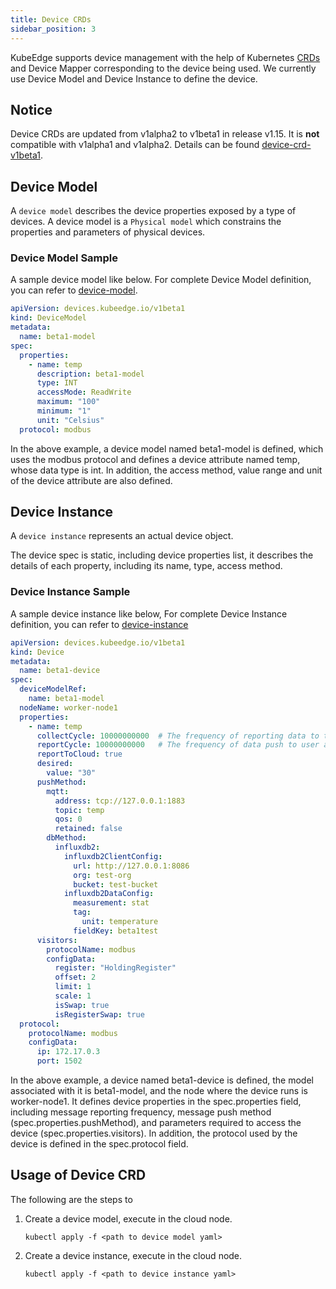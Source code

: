 ```yaml
---
title: Device CRDs
sidebar_position: 3
---
```

KubeEdge supports device management with the help of Kubernetes [CRDs](https://kubernetes.io/docs/concepts/extend-kubernetes/api-extension/custom-resources/#customresourcedefinitions) and Device Mapper corresponding to the device being used.
We currently use Device Model and Device Instance to define the device.

## Notice
Device CRDs are updated from v1alpha2 to v1beta1 in release v1.15.
It is **not** compatible with v1alpha1 and v1alpha2.
Details can be found [device-crd-v1beta1](https://github.com/kubeedge/kubeedge/blob/master/docs/proposals/device-crd-v1beta1.md).

## Device Model

A `device model` describes the device properties exposed by a type of devices.
A device model is a `Physical model` which constrains the properties and parameters of physical devices.

### Device Model Sample
A sample device model like below. For complete Device Model definition, you can refer to [device-model](https://github.com/kubeedge/kubeedge/blob/master/build/crds/devices/devices_v1beta1_devicemodel.yaml).
```yaml
apiVersion: devices.kubeedge.io/v1beta1
kind: DeviceModel
metadata:
  name: beta1-model
spec:
  properties:
    - name: temp
      description: beta1-model
      type: INT
      accessMode: ReadWrite
      maximum: "100"
      minimum: "1"
      unit: "Celsius"
  protocol: modbus
```
In the above example, a device model named beta1-model is defined, which uses the modbus protocol and 
defines a device attribute named temp, whose data type is int. 
In addition, the access method, value range and unit of the device attribute are also defined.

## Device Instance

A `device instance` represents an actual device object.

The device spec is static, including device properties list, it describes the details of each property, including its name, type, access method.

### Device Instance Sample
A sample device instance like below, For complete Device Instance definition, you can refer to [device-instance](https://github.com/kubeedge/kubeedge/blob/master/build/crds/devices/devices_v1beta1_device.yaml)
```yaml
apiVersion: devices.kubeedge.io/v1beta1
kind: Device
metadata:
  name: beta1-device
spec:
  deviceModelRef:
    name: beta1-model
  nodeName: worker-node1
  properties:
    - name: temp
      collectCycle: 10000000000  # The frequency of reporting data to the cloud, once every 10 seconds
      reportCycle: 10000000000   # The frequency of data push to user applications or databases, once every 10 seconds
      reportToCloud: true
      desired:
        value: "30"
      pushMethod:
        mqtt:
          address: tcp://127.0.0.1:1883
          topic: temp
          qos: 0
          retained: false
        dbMethod:
          influxdb2:
            influxdb2ClientConfig:
              url: http://127.0.0.1:8086
              org: test-org
              bucket: test-bucket
            influxdb2DataConfig:
              measurement: stat
              tag:
                unit: temperature
              fieldKey: beta1test
      visitors:
        protocolName: modbus
        configData:
          register: "HoldingRegister"
          offset: 2
          limit: 1
          scale: 1
          isSwap: true
          isRegisterSwap: true
  protocol:
    protocolName: modbus
    configData:
      ip: 172.17.0.3
      port: 1502

```

In the above example, a device named beta1-device is defined, the model associated with it is beta1-model, 
and the node where the device runs is worker-node1. It defines device properties in the spec.properties field, 
including message reporting frequency, message push method (spec.properties.pushMethod), 
and parameters required to access the device (spec.properties.visitors). In addition, the protocol used 
by the device is defined in the spec.protocol field. 

## Usage of Device CRD

The following are the steps to

1. Create a device model, execute in the cloud node.

    ```shell
    kubectl apply -f <path to device model yaml>
    ```

2. Create a device instance, execute in the cloud node.
    
    ```shell
    kubectl apply -f <path to device instance yaml>
    ```


